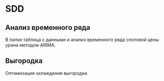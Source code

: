 # SDD 
## Анализ временного ряда
В папке таблица с данными и анализ временного ряда спотовой цены урана методом ARIMA.
## Выгородка
Оптимизация охлаждения выгородки
